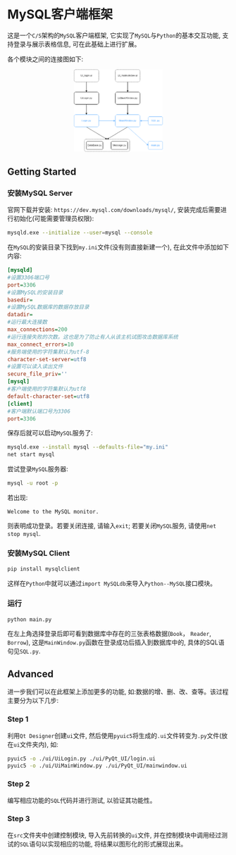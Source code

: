 # MySQL客户端框架

这是一个`C/S`架构的`MySQL`客户端框架, 它实现了`MySQL`与`Python`的基本交互功能, 支持登录与展示表格信息, 可在此基础上进行扩展。

各个模块之间的连接图如下:

<div align="center">
<img src=./figure/module.png width=40%/>
</div>

## Getting Started

### 安装MySQL Server

官网下载并安装: `https://dev.mysql.com/downloads/mysql/`, 安装完成后需要进行初始化(可能需要管理员权限):

```bash
mysqld.exe --initialize --user=mysql --console
```

在`MySQL`的安装目录下找到`my.ini`文件(没有则直接新建一个), 在此文件中添加如下内容:

```ini
[mysqld]
#设置3306端口号
port=3306
#设置MySQL的安装目录
basedir=
#设置MySQL数据库的数据存放目录
datadir=
#运行最大连接数
max_connections=200
#运行连接失败的次数。这也是为了防止有人从该主机试图攻击数据库系统
max_connect_errors=10
#服务端使用的字符集默认为utf-8
character-set-server=utf8
#设置可以读入读出文件
secure_file_priv=''
[mysql]
#客户端使用的字符集默认为utf8
default-character-set=utf8
[client]
#客户端默认端口号为3306
port=3306
```

保存后就可以启动`MySQL`服务了:

```bash
mysqld.exe --install mysql --defaults-file="my.ini"
net start mysql
```

尝试登录`MySQL`服务器:

```bash
mysql -u root -p
```

若出现:

```
Welcome to the MySQL monitor.
```

则表明成功登录。若要关闭连接, 请输入`exit`; 若要关闭`MySQL`服务, 请使用`net stop mysql`.

### 安装MySQL Client

```bash
pip install mysqlclient
```

这样在`Python`中就可以通过`import MySQLdb`来导入`Python--MySQL`接口模块。

### 运行

```bash
python main.py
```

在左上角选择登录后即可看到数据库中存在的三张表格数据(`Book`， `Reader`, `Borrow`), 这是`MainWindow.py`函数在登录成功后插入到数据库中的, 具体的SQL语句见`SQL.py`.

## Advanced

进一步我们可以在此框架上添加更多的功能, 如:数据的增、删、改、查等。该过程主要分为以下几步:

### Step 1

利用`Qt Designer`创建`ui`文件, 然后使用`pyuic5`将生成的`.ui`文件转变为`.py`文件(放在`ui`文件夹内), 如:

```bash
pyuic5 -o ./ui/UiLogin.py ./ui/PyQt_UI/login.ui
pyuic5 -o ./ui/UiMainWindow.py ./ui/PyQt_UI/mainwindow.ui
```

### Step 2

编写相应功能的`SQL`代码并进行测试, 以验证其功能性。

### Step 3

在`src`文件夹中创建控制模块, 导入先前转换的`ui`文件, 并在控制模块中调用经过测试的`SQL`语句以实现相应的功能, 将结果以图形化的形式展现出来。